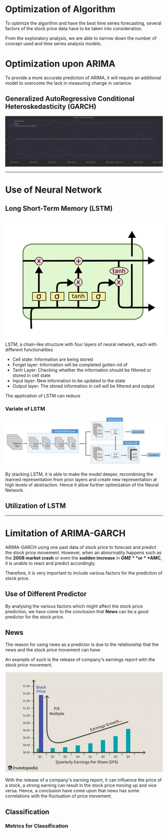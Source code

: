 # Optimization of Algorithm

To optimize the algorithm and have the best time series forecasting, several factors of
the stock price data have to be taken into consideration. 

From the exploratory analysis, we are able to narrow down the 
number of concept used and time series analysis models.  

# Optimization upon ARIMA

To provide a more accurate prediction of ARIMA, it will require an additional model to overcome
the lack in measuring change in variance.

## Generalized AutoRegressive Conditional Heteroskedasticity (GARCH)

![GARCHModel.png](../Images/GARCHModel.png)

---
# Use of Neural Network



## Long Short-Term Memory (LSTM)

![LSTM.png](../Images/LSTM.png)
LSTM, a chain-like structure with four layers of neural network, each with different functionalities
* Cell state: Information are being stored
* Forget layer: Information will be completed gotten rid of
* Tanh Layer: Checking whether the information should be filtered or stored in cell state  
* Input layer: New information to be updated to the state
* Output layer: The stored information in cell will be filtered and output

The application of LSTM can reduce

### Variate of LSTM
![StackedLSTM.png](../Images/StackedLSTM.PNG)


By stacking LSTM, it is able to make the model deeper, recombining the learned representation from 
prior layers and create new representation at high levels of abstraction. Hence it allow further optimization of the 
Neural Network.

## Utilization of LSTM

---

# Limitation of ARIMA-GARCH

ARIMA-GARCH using one past data of stock price to forecast and predict the stock price movement. However, when an abnormality happens
such as the **2008 market crash** or even the **sudden increase** in **$GME** or **$AMC**, it is unable to react and
predict accordingly.

Therefore, it is very important to include various factors for the prediction of stock price.

## Use of Different Predictor

By analysing the various factors which might affect the stock price prediction, we have come to the conclusion that **News** can be a good predictor
for the stock price.

## News

The reason for using news as a predictor is due to the relationship that the news and the stock price movement can have.

An example of such is the release of company's earnings report with the stock price movement.

![StockPriceFactors.png](../Images/StockPriceFactors.png)

With the release of a company's earning report, it can influence the price of a stock, a strong earning can result
in the stock price moving up and vice versa. Hence, a conclusion have come upon that news has some correlations with the 
fluctuation of price movement.

## Classification

### Metrics for Classification